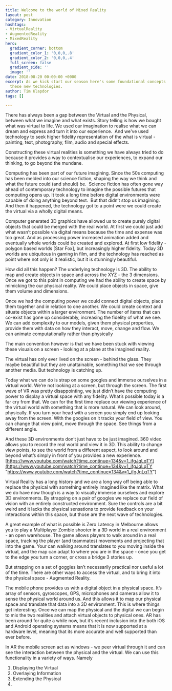 ```yaml
---
title: Welcome to the world of Mixed Reality
layout: post
category: Innovation
hashtags:
- VirtualReality
- AugmentedReality
- MixedReality
hero:
  gradient_corner: bottom
  gradient_color_1: '0,0,0,.8'
  gradient_color_2: '0,0,0,.4'
  full_screen: false
  gradient_side: ''
  image: ''
date: 2018-08-20 00:00:00 +0000
excerpt: As we kick start our season here's some foundational concepts to understand
  these new technologies.
author: Tim Klapdor
tags: []

---
```

There has always been a gap between the Virtual and the Physical, between what we imagine and what exists. Story telling is how we bought what was virtual to life. We used our imagination to realise what we can dream and express and turn it into our experience.  And we've  used technology to seek higher fidelity representation of the what is virtual - painting, text, photography, film, audio and special effects.  

Constructing these virtual realities is something we have always tried to do because it provides a way to contextualise our experiences, to expand our thinking, to go beyond the mundane.  

Computing has been part of our future imagining. Since the 50s computing has been melded into our science fiction, shaping the way we think and what the future could (and should) be.  Science fiction has often gone way ahead of contemporary technology to imagine the possible futures that computing opens up. It took a long time before digital environments were capable of doing anything beyond text.  But that didn’t stop us imagining. And then it happened, the technology got to a point were we could create the virtual via a wholly digital means.   

Computer generated 3D graphics have allowed us to create purely digital objects that could be merged with the real world. At first we could just add what wasn’t possible via digital means because the time and expense was too great. And as processing power increased animation added and eventually whole worlds could be created and explored. At first low fidelity - polygon based worlds \[Star Fox\], but increasingly higher fidelity. Today 3D worlds are ubiquitous in gaming in film, and the technology has reached as point where not only is it realistic, but it is stunningly beautiful. 

How did all this happen? The underlying technology is 3D. The ability to map and create objects in space and across the XYZ - the 3 dimensions.  Once we got to this point in computing we had the ability to create space by mimicking the our physical reality. We could place objects in space, give them volume and dimensions.  

Once we had the computing power we could connect digital objects, place them together and in relation to one another. We could create context and situate objects within a larger environment. The number of items that can co-exist has gone up considerably, increasing the fidelity of what we see.  We can add complexity to our models, given them physical properties, provide them with data on how they interact, move, change and flow. We can animate computationally rather than physically  

The main convention however is that we have been stuck with viewing these visuals on a screen - looking at a plane at the imagined reality.  

The virtual has only ever lived on the screen - behind the glass. They maybe beautiful but they are unattainable, something that we see through another media. But technology is catching up. 

Today what we can do is strap on some googles and immerse ourselves in a virtual world. We’re not looking at a screen, but through the screen. The first wave of VR was pretty disappointing, we just didn’t have the computing power to display a virtual space with any fidelity. What’s possible today is a far cry from that. We can for the first time replace our viewing experience of the virtual world with something that is more natural. We can look around, physically. If you turn your head with a screen you simply end up looking away from the screen. With the googles on it tracks your field of view. You can change that view point, move through the space. See things from a different angle.  

And these 3D environments don’t just have to be just imagined. 360 video allows you to record the real world and view it in 3D. This ability to change view points, to see the world from a different aspect, to look around and beyond what’s simply in front of you provides a new experience. [https://www.youtube.com/watch?time_continue=134&v=1_ifgJqLqTY](https://www.youtube.com/watch?time_continue=134&v=1_ifgJqLqTY "https://www.youtube.com/watch?time_continue=134&v=1_ifgJqLqTY") 

Virtual Reality has a long history and we are a long way off being able to replace the physical with something entirely imagined like the matrix. What we do have now though is a way to visually immerse ourselves and explore 3D environments. By strapping on a pair of googles we replace our field of vision with an entirely constructed environment. Sure the controls are a bit weird and it lacks the physical sensations to provide feedback on your interactions within this space, but those are the next wave of technologies. 

A great example of what is possible is Zero Latency in Melbourne allows you to play a Multiplayer Zombie shooter in a 3D world in a real environment - an open warehouse. The game allows players to walk around in a real space, tracking the player (and teammates) movements and projecting that into the game. Your can walking around translates to you moving inside the virtual, and the map can adapt to where you are in the space - once you get to the edge you turn a corner, or cross a bridge 3 stories up.  

But strapping on a set of goggles isn’t necessarily practical nor useful a lot of the time. There are other ways to access the virtual, and to bring it into the physical space - Augmented Reality.  

The mobile phone provides us with a digital object in a physical space. It’s array of sensors, gyroscopes, GPS, microphones and cameras allow it to sense the physical world around us. And this allows it to map our physical space and translate that data into a 3D environment. This is where things get interesting. Once we can map the physical and the digital we can begin to mix the two realities and attach virtual objects to physical ones. AR has been around for quite a while now, but it’s recent inclusion into the both iOS and Android operating systems means that it is now supported at a hardware level, meaning that its more accurate and well supported than ever before. 

In AR the mobile screen act as windows - we peer virtual through it and can see the interaction between the physical and the virtual. We can use this functionality in a variety of ways. Namely  

1. Displaying the Virtual  
2. Overlaying Information 
3. Extending the Physical 
4. 